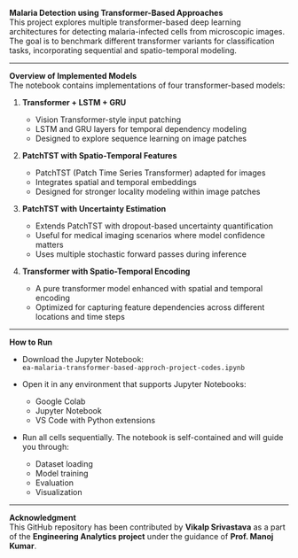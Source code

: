 
**Malaria Detection using Transformer-Based Approaches**  
This project explores multiple transformer-based deep learning architectures for detecting malaria-infected cells from microscopic images. The goal is to benchmark different transformer variants for classification tasks, incorporating sequential and spatio-temporal modeling.

---

**Overview of Implemented Models**  
The notebook contains implementations of four transformer-based models:

1. **Transformer + LSTM + GRU**
   - Vision Transformer-style input patching  
   - LSTM and GRU layers for temporal dependency modeling  
   - Designed to explore sequence learning on image patches  

2. **PatchTST with Spatio-Temporal Features**
   - PatchTST (Patch Time Series Transformer) adapted for images  
   - Integrates spatial and temporal embeddings  
   - Designed for stronger locality modeling within image patches  

3. **PatchTST with Uncertainty Estimation**
   - Extends PatchTST with dropout-based uncertainty quantification  
   - Useful for medical imaging scenarios where model confidence matters  
   - Uses multiple stochastic forward passes during inference  

4. **Transformer with Spatio-Temporal Encoding**
   - A pure transformer model enhanced with spatial and temporal encoding  
   - Optimized for capturing feature dependencies across different locations and time steps  

---

**How to Run**

- Download the Jupyter Notebook:  
  `ea-malaria-transformer-based-approch-project-codes.ipynb`

- Open it in any environment that supports Jupyter Notebooks:
  - Google Colab  
  - Jupyter Notebook  
  - VS Code with Python extensions

- Run all cells sequentially. The notebook is self-contained and will guide you through:
  - Dataset loading  
  - Model training  
  - Evaluation  
  - Visualization  

---

**Acknowledgment**  
This GitHub repository has been contributed by **Vikalp Srivastava** as a part of the **Engineering Analytics project** under the guidance of **Prof. Manoj Kumar**.
